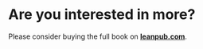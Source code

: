 # Are you interested in more?

Please consider buying the full book on **[leanpub.com](https://leanpub.com/building-a-system-in-clojure)**.